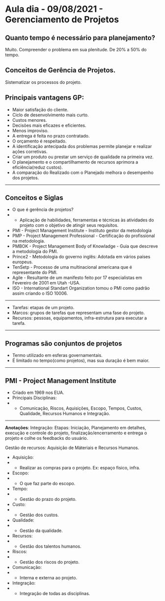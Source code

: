 # Aula dia - 09/08/2021 - Gerenciamento de Projetos

## **Quanto tempo é necessário para planejamento?**

Muito. Compreender o problema em sua plenitude. De 20% a 50% do tempo.

## Conceitos de Gerência de Projetos.

Sistematizar os processos do projeto.

## Principais vantagens GP:

* Maior satisfação do cliente.
* Ciclo de desenvolvimento mais curto.
* Custos menores.
* Decisões mais eficazes e eficientes.
* Menos improviso.
* A entrega é feita no prazo contratado.
* O orçamento é respeitado.
* A identificação antecipada dos problemas permite planejar e realizar ações corretivas.
* Criar um produto ou prestar um serviço de qualidade na primeira vez.
* O planejamento e o compartilhamento de recursos aprimora a eficiência(reduz custos).
* A comparação do Realizado com o Planejado melhora o desempenho dos projetos.

---

## Conceitos e Siglas

* O que é gerência de projetos?
* * Aplicação de habilidades, ferramentas e técnicas às atividades do projeto com o objetivo de atingir seus requisitos.
* PMI - Project Management Institute - Instituto gestor da metodologia
* PMP - Project Management Professional - Certificação do profissional na metodologia.
* PMBOK - Project Management Body of Knowladge - Guia que descreve a metodologia do PMI.
* Prince2 - Metodologia do governo inglês: Adotada em vários países europeus.
* TenSetp - Processo de uma multinacional americana que é representante do PMI.
* Agile - Resultante de um manifesto feito por 17 especialistas em Fevereiro de 2001 em Utah -USA. 
* ISO - International Standart Organization tomou o PMI como padrão assim criando o ISO 10006.

---

* Tarefas: etapas de um projeto.
* Marcos: grupos de tarefas que representam uma fase do projeto.
* Recursos: pessoas, equipamentos, infra-estrutura para executar a tarefa.

---

## Programas são conjuntos de projetos
* Termo utilizado em esferas governamentais.
* É limitado no tempo(como projetos), mas sua duração é bem maior.

---

## PMI - Project Management Institute

* Criado em 1969 nos EUA.
* Principais Disciplinas:
* * Comunicação, Riscos, Aquisições, Escopo, Tempos, Custos, Qualidade, Recursos Humanos e Integração.

----

**Anotações**:
Integração: Etapas: Iniciação, Planejamento em detalhes, execução e controle do projeto, finalização/encerramento e entrega o projeto e colhe os feedbacks do usuário.

Gestão de recursos: Aquisição de Máteriais e Recursos Humanos.

* Aquisição: 
* * Realizar as compras para o projeto. Ex: espaço fisico, infra.
* Escopo: 
* * O que faz parte do escopo.
* Tempo: 
* * Gestão do prazo do projeto.
* Custo: 
* * Gestão dos custos.
* Qualidade: 
* * Gestão da qualidade.
* Recursos: 
* * Gestão dos talentos humanos.
* Riscos: 
* * Gestão dos riscos do projeto.
* Comunicação: 
* * Interna e externa ao projeto.
* Integração: 
* * Integração de todas as disciplinas.